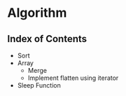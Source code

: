 # Algorithm

## Index of Contents

- Sort
- Array
  - Merge
  - Implement flatten using iterator
- Sleep Function
